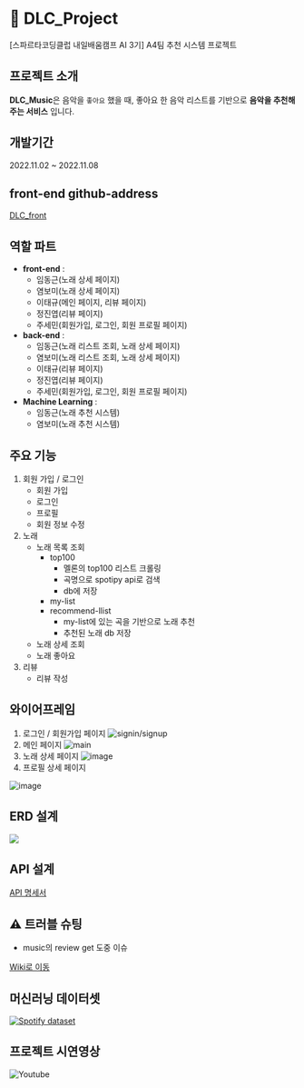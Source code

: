 # 🎵 DLC_Project
[스파르타코딩클럽 내일배움캠프 AI 3기] A4팀 추천 시스템 프로젝트
## 프로젝트 소개
**DLC_Music**은 음악을 `좋아요` 했을 때, 좋아요 한 음악 리스트를 기반으로
**음악을 추천해주는 서비스** 입니다.
## 개발기간
2022.11.02 ~ 2022.11.08
## front-end github-address
[DLC_front](https://github.com/marinred/DLC_Front)
## 역할 파트
- **front-end** :
  - 임동근(노래 상세 페이지)
  - 염보미(노래 상세 페이지)
  - 이태규(메인 페이지, 리뷰 페이지)
  - 정진엽(리뷰 페이지)
  - 주세민(회원가입, 로그인, 회원 프로필 페이지)
- **back-end** :
  - 임동근(노래 리스트 조회, 노래 상세 페이지)
  - 염보미(노래 리스트 조회, 노래 상세 페이지)
  - 이태규(리뷰 페이지)
  - 정진엽(리뷰 페이지)
  - 주세민(회원가입, 로그인, 회원 프로필 페이지)
- **Machine Learning** :
  - 임동근(노래 추천 시스템)
  - 염보미(노래 추천 시스템)
## 주요 기능
1. 회원 가입 / 로그인
    - 회원 가입
    - 로그인
    - 프로필
    - 회원 정보 수정
2. 노래
    - 노래 목록 조회
        - top100
            - 멜론의 top100 리스트 크롤링
            - 곡명으로 spotipy api로 검색
            - db에 저장
        - my-list
        - recommend-llist
            - my-list에 있는 곡을 기반으로 노래 추천
            - 추천된 노래 db 저장
    - 노래 상세 조회
    - 노래 좋아요
3. 리뷰
    - 리뷰 작성
## 와이어프레임
1. 로그인 / 회원가입 페이지
![signin/signup](https://user-images.githubusercontent.com/113073974/200457719-a666049b-3a68-4d05-a9e7-02ff065d7493.png)
2. 메인 페이지
![main](https://user-images.githubusercontent.com/113073974/200458035-44b80ca1-08a7-4e1c-874e-170121bb93b8.png)
3. 노래 상세 페이지
![image](https://user-images.githubusercontent.com/113073974/200458106-51747628-3f1b-4d6c-91d5-cd15a9964eb9.png)
4. 프로필 상세 페이지


![image](https://user-images.githubusercontent.com/113073974/200458147-74b26a91-c646-443b-9d7a-b14c82bd036d.png)


## ERD 설계
![](https://velog.velcdn.com/images/marinred/post/3c1665f6-fd99-4732-b4e7-cc506e7d446f/image.jpg)
## API 설계
[API 명세서](https://documenter.getpostman.com/view/23810621/2s8Z73xATR)

## ⚠️ 트러블 슈팅

  - music의 review get 도중 이슈
  
  [Wiki로 이동](https://github.com/marinred/DLC_Project/wiki/TroubleShooting)

## 머신러닝 데이터셋
[![Spotify dataset](https://user-images.githubusercontent.com/113073974/200451893-73c26183-c753-444f-bcad-2628a2971d26.png)](https://www.kaggle.com/datasets/vatsalmavani/spotify-dataset)
## 프로젝트 시연영상

![Youtube](https://user-images.githubusercontent.com/113073974/200463994-934e4f53-0c73-47a4-ad76-df55e1c19c55.png)

